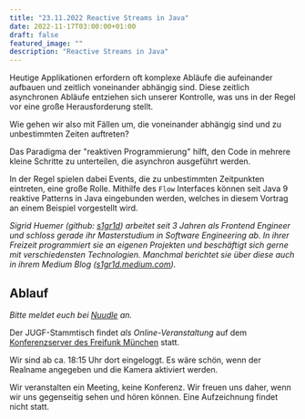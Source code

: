 ```yaml
---
title: "23.11.2022 Reactive Streams in Java"
date: 2022-11-17T03:00:00+01:00
draft: false
featured_image: ""
description: "Reactive Streams in Java"
---
```


Heutige Applikationen erfordern oft komplexe Abläufe die aufeinander aufbauen und zeitlich voneinander abhängig sind. Diese zeitlich asynchronen Abläufe entziehen sich unserer Kontrolle, was uns in der Regel vor eine große Herausforderung stellt. 

Wie gehen wir also mit Fällen um, die voneinander abhängig sind und zu unbestimmten Zeiten auftreten? 

Das Paradigma der "reaktiven Programmierung" hilft, den Code in mehrere kleine Schritte zu unterteilen, die asynchron ausgeführt werden. 

In der Regel spielen dabei Events, die zu unbestimmten Zeitpunkten eintreten, eine große Rolle. 
Mithilfe des `Flow` Interfaces können seit Java 9 reaktive Patterns in Java eingebunden werden, welches in diesem Vortrag an einem Beispiel vorgestellt wird.

_Sigrid Huemer (github: [s1gr1d](https://github.com/s1gr1d)) arbeitet seit 3 Jahren als Frontend Engineer und schloss gerade ihr Masterstudium in Software Engineering ab. In ihrer Freizeit programmiert sie an eigenen Projekten und beschäftigt sich gerne mit verschiedensten Technologien. Manchmal berichtet sie über diese auch in ihrem Medium Blog ([s1gr1d.medium.com](s1gr1d.medium.com))._

## Ablauf 

_Bitte meldet euch bei [Nuudle](https://nuudel.digitalcourage.de/lI5CkhedW6DzCAAR) an._

Der JUGF-Stammtisch findet _als Online-Veranstaltung_ auf dem [Konferenzserver des Freifunk München](https://meet.ffmuc.net/jugfmeeting) statt.

Wir sind ab ca. 18:15 Uhr dort eingeloggt. Es wäre schön, wenn der Realname angegeben und die Kamera aktiviert werden.

Wir veranstalten ein Meeting, keine Konferenz. Wir freuen uns daher, wenn wir uns gegenseitig sehen und hören können.
Eine Aufzeichnung findet nicht statt.